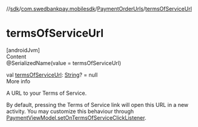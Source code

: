//[sdk](../../../index.md)/[com.swedbankpay.mobilesdk](../index.md)/[PaymentOrderUrls](index.md)/[termsOfServiceUrl](terms-of-service-url.md)



# termsOfServiceUrl  
[androidJvm]  
Content  
@SerializedName(value = termsOfServiceUrl)  
  
val [termsOfServiceUrl](terms-of-service-url.md): [String](https://kotlinlang.org/api/latest/jvm/stdlib/kotlin/-string/index.html)? = null  
More info  


A URL to your Terms of Service.



By default, pressing the Terms of Service link will open this URL in a new activity. You may customize this behaviour through [PaymentViewModel.setOnTermsOfServiceClickListener](../-payment-view-model/set-on-terms-of-service-click-listener.md).

  




